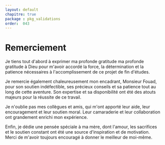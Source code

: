 ```yaml
---
layout: default
chapitre: true
package : pkg_validations
order:  043
---
```


# Remerciement

Je tiens tout d'abord à exprimer ma profonde gratitude ma profonde gratitude à Dieu pour m'avoir accordé la force, la détermination et la patience nécessaires à l'accomplissement de ce projet de fin d'études.

Je remercie également chaleureusement mon encadrant, Monsieur Fouad, pour son soutien indéfectible, ses précieux conseils et sa patience tout au long de cette aventure. Son expertise et sa disponibilité ont été des atouts majeurs pour la réussite de ce travail.

Je n'oublie pas mes collègues et amis, qui m'ont apporté leur aide, leur encouragement et leur soutien moral. Leur camaraderie et leur collaboration ont grandement enrichi mon expérience.

Enfin, je dédie une pensée spéciale à ma mère, dont l'amour, les sacrifices et le soutien constant ont été une source d'inspiration et de motivation. Merci de m'avoir toujours encouragé à donner le meilleur de moi-même.